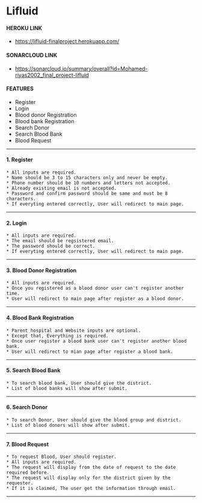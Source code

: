 # Lifluid

#### HEROKU LINK

* https://lifluid-finalproject.herokuapp.com/

#### SONARCLOUD LINK

* https://sonarcloud.io/summary/overall?id=Mohamed-riyas2002_final_project-lifluid

#### FEATURES

* Register
* Login
* Blood donor Registration
* Blood bank Registration
* Search Donor
* Search Blood Bank
* Blood Request

***

#### 1. Register

    * All inputs are required.
    * Name should be 3 to 15 characters only and never be empty.
    * Phone number should be 10 numbers and letters not accepted.
    * Already existing email is not accepted.
    * Password and confirm password should be same and must be 8 characters.
    * If everyting entered correctly, User will redirect to main page.
***

#### 2. Login

    * All inputs are required.
    * The email should be regsistered email.
    * The password should be correct.
    * If everyting entered correctly, User will redirect to main page.
***

#### 3. Blood Donor Registration

    * All inputs are required.
    * Once you registered as a blood donor user can't register another time.
    * User will redirect to main page after register as a blood donor.

***

#### 4. Blood Bank Registration

    * Parent hospital and Website inputs are optional.
    * Except that, Everything is required.
    * Once user register a blood bank user can't register another blood bank.
    * User will redirect to mian page after register a blood bank.

***

#### 5. Search Blood Bank

    * To search blood bank, User should give the district.
    * List of blood banks will show after submit.
***

#### 6. Search Donor

    * To search Donor, User should give the blood group and district.
    * List of blood donors will show after submit.
***

#### 7. Blood Request

    * To request Blood, User should register.
    * All inputs are required.
    * The request will display from the date of request to the date required before.
    * The request will display only for the district given by the requester.
    * If it is claimed, The user get the information through email.
***

